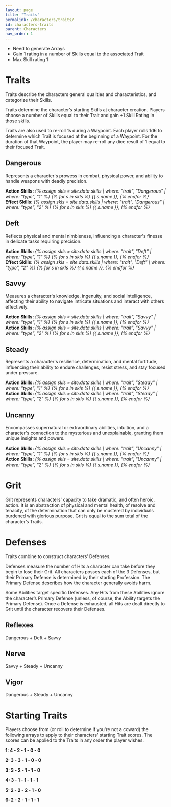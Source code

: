 ```yaml
---
layout: page
title: "Traits"
permalink: /characters/traits/
id: characters-traits
parent: Characters
nav_order: 1
---
```


- Need to generate Arrays
- Gain 1 rating in a number of Skills equal to the associated Trait
- Max Skill rating 1 

# Traits

Traits describe the characters general qualities and characteristics, and categorize their Skills.

Traits determine the character’s starting Skills at character creation.  Players choose a number of Skills equal to their Trait and gain +1 Skill Rating in those skills.

Traits are also used to re-roll 1s during a Waypoint.  Each player rolls 1d6 to determine which Trait is focused at the beginning of a Waypoint.  For the duration of that Waypoint, the player may re-roll any dice result of 1 equal to their focused Trait.

## Dangerous

Represents a character's prowess in combat, physical power, and ability to handle weapons with deadly precision.

<section>
<strong>Action Skills: </strong><em>
{% assign skls = site.data.skills | where: "trait", "Dangerous" | where: "type", "1" %}
{% for s in skls %}
    {{ s.name }},
{% endfor %}
</em>
</section>

<section>
<strong>Effect Skills: </strong><em>
{% assign skls = site.data.skills | where: "trait", "Dangerous" | where: "type", "2" %}
{% for s in skls %}
    {{ s.name }},
{% endfor %}
</em>
</section>

## Deft

Reflects physical and mental nimbleness, influencing a character's finesse in delicate tasks requiring precision.

<section>
<strong>Action Skills: </strong><em>
{% assign skls = site.data.skills | where: "trait", "Deft" | where: "type", "1" %}
{% for s in skls %}
    {{ s.name }},
{% endfor %}
</em>
</section>

<section>
<strong>Effect Skills: </strong><em>
{% assign skls = site.data.skills | where: "trait", "Deft" | where: "type", "2" %}
{% for s in skls %}
    {{ s.name }},
{% endfor %}
</em>
</section>

## Savvy

Measures a character's knowledge, ingenuity, and social intelligence, affecting their ability to navigate intricate situations and interact with others effectively.

<section>
<strong>Action Skills: </strong><em>
{% assign skls = site.data.skills | where: "trait", "Savvy" | where: "type", "1" %}
{% for s in skls %}
    {{ s.name }},
{% endfor %}
</em>
</section>

<section>
<strong>Action Skills: </strong><em>
{% assign skls = site.data.skills | where: "trait", "Savvy" | where: "type", "2" %}
{% for s in skls %}
    {{ s.name }},
{% endfor %}
</em>
</section>

## Steady

Represents a character's resilience, determination, and mental fortitude, influencing their ability to endure challenges, resist stress, and stay focused under pressure.

<section>
<strong>Action Skills: </strong><em>
{% assign skls = site.data.skills | where: "trait", "Steady" | where: "type", "1" %}
{% for s in skls %}
    {{ s.name }},
{% endfor %}
</em>
</section>

<section>
<strong>Action Skills: </strong><em>
{% assign skls = site.data.skills | where: "trait", "Steady" | where: "type", "2" %}
{% for s in skls %}
    {{ s.name }},
{% endfor %}
</em>
</section>

## Uncanny

Encompasses supernatural or extraordinary abilities, intuition, and a character's connection to the mysterious and unexplainable, granting them unique insights and powers.

<section>
<strong>Action Skills: </strong><em>
{% assign skls = site.data.skills | where: "trait", "Uncanny" | where: "type", "1" %}
{% for s in skls %}
    {{ s.name }},
{% endfor %}
</em>
</section>

<section>
<strong>Action Skills: </strong><em>
{% assign skls = site.data.skills | where: "trait", "Uncanny" | where: "type", "2" %}
{% for s in skls %}
    {{ s.name }},
{% endfor %}
</em>
</section>

# Grit

Grit represents characters' capacity to take dramatic, and often heroic, action.  It is an abstraction of physical and mental health, of resolve and tenacity, of the determination that can only be mustered by individuals burdened with glorious purpose.  Grit is equal to the sum total of the character’s Traits.

# Defenses

Traits combine to construct characters’ Defenses.  

Defenses measure the number of Hits a character can take before they begin to lose their Grit.  All characters posses each of the 3 Defenses, but their Primary Defense is determined by their starting Profession.  The Primary Defense describes how the character generally avoids harm.

Some Abilities target specific Defenses.  Any Hits from these Abilities ignore the character’s Primary Defense (unless, of course, the Ability targets the Primary Defense).  Once a Defense is exhausted, all Hits are dealt directly to Grit until the character recovers their Defenses.

## Reflexes

Dangerous + Deft + Savvy

## Nerve

Savvy + Steady + Uncanny

## Vigor

Dangerous + Steady + Uncanny



# Starting Traits

Players choose from (or roll to determine if you're not a coward) the following arrays to apply to their characters' starting Trait scores. The scores can be applied to the Traits in any order the player wishes.

**1: 4 - 2 - 1 - 0 - 0**

**2: 3 - 3 - 1 - 0 - 0**

**3: 3 - 2 - 1 - 1 - 0**

**4: 3 - 1 - 1 - 1 - 1**

**5: 2 - 2 - 2 - 1 - 0**

**6: 2 - 2 - 1 - 1 - 1**